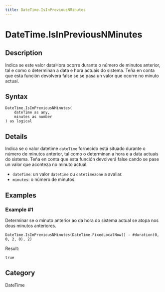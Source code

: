 ```yaml
---
title: DateTime.IsInPreviousNMinutes
---
```


# DateTime.IsInPreviousNMinutes


## Description

Indica se este valor dataHora ocorre durante o número de minutos anterior, tal e como o determinan a data e hora actuais do sistema. Teña en conta que esta función devolverá false se se pasa un valor que ocorre no minuto actual.


## Syntax

```powerquery
DateTime.IsInPreviousNMinutes(
    dateTime as any,
    minutes as number
) as logical
```


## Details

Indica se o valor datetime <code>dateTime</code> fornecido está situado durante o número de minutos anterior, tal como o determinan a hora e a data actuais do sistema. Teña en conta que esta función devolverá false cando se pase un valor que aconteza no minuto actual.      <ul>      <li><code>dateTime</code>: un valor <code>datetime</code> ou <code>datetimezone</code> a avaliar.</li>      <li><code>minutes</code>: o número de minutos.</li>      </ul>


## Examples

### Example #1 
Determinar se o minuto anterior ao da hora do sistema actual se atopa nos dous minutos anteriores.
```powerquery
DateTime.IsInPreviousNMinutes(DateTime.FixedLocalNow() - #duration(0, 0, 2, 0), 2)
```

Result: 
```powerquery
true
```




## Category
DateTime

